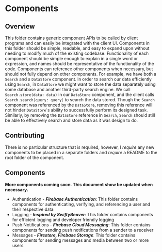 #  Components

## Overview

This folder contains generic component APIs to be called by client programs and can easily be integrated with the client UI. Components in this folder should be simple, readable, and easy to expand upon without needing to modify much of the existing codebase. Functionality of each component should be simple enough to explain in a single word or expression, and names should be representative of the functionality of the code. Components can reference other components when necessary, but should not fully depend on other components. For example, we have both a `Search` and a `DataStore` component. In order to search our data efficiently using `Search`, in `DataStore`  we might want to store the data separately using some database and another third-party search engine. We call `Search.store(data: data)` in our `DataStore` component, and the client calls `Search.search(query: query)` to search the data stored. Though the `Search` component was referenced by the `DataStore`, removing this reference will not hinder `DataStore`'s ability to successfully perform its designed task. Similarly, by removing the `DataStore` reference in `Search`, `Search` should still be able to effectively search and store data as it was design to do.

## Contributing

There is no particular structure that is required, however, I *require* any new components to be placed in a separate folders and *require* a README to the root folder of the component.

## Components

**More components coming soon. This document show be updated when necessary.**

* Authentication - ***Firebase Authentication***: This folder contains components for authenticating, verifying, and referencing a user and their respective data
* Logging - ***Inspired by SwiftyBeaver***: This folder contains components for efficient logging and developer friendly logging
* Push Notifications - ***Firebase Cloud Messaging***: This folder contains components for sending push notifications from a sender to a receiver 
* Messages - ***Firestore, Firebase Storage***: This folder contains components for sending messages and media between two or more users
